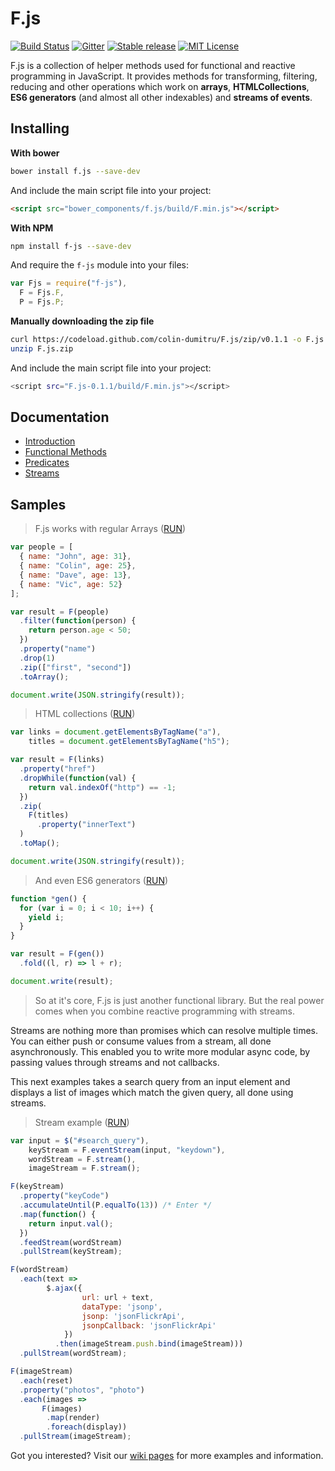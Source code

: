 # F.js

[![Build Status](https://travis-ci.org/colin-dumitru/F.js.svg)](https://travis-ci.org/colin-dumitru/F.js)
[![Gitter](https://badges.gitter.im/Join%20Chat.svg)](https://gitter.im/colin-dumitru/F.js?utm_source=badge&utm_medium=badge&utm_campaign=pr-badge&utm_content=badge)
[![Stable release](https://img.shields.io/bower/v/f.js.svg)](http://bower.io/search/?q=f.js)
[![MIT License](https://img.shields.io/badge/license-MIT-blue.svg)](https://github.com/colin-dumitru/F.js/blob/master/LICENSE)



F.js is a collection of helper methods used for functional and reactive programming
in JavaScript. It provides methods for transforming, filtering, reducing and
other operations which work on **arrays**, **HTMLCollections**, **ES6
generators** (and almost all other indexables) and **streams of events**.

## Installing

**With bower**
```bash
bower install f.js --save-dev
```

And include the main script file into your project:
```HTML
<script src="bower_components/f.js/build/F.min.js"></script>
```

**With NPM**
```bash
npm install f-js --save-dev
```

And require the `f-js` module into your files:
```JavaScript
var Fjs = require("f-js"),
  F = Fjs.F,
  P = Fjs.P;
```

**Manually downloading the zip file**
```bash
curl https://codeload.github.com/colin-dumitru/F.js/zip/v0.1.1 -o F.js.zip
unzip F.js.zip
```

And include the main script file into your project:
```bash
<script src="F.js-0.1.1/build/F.min.js"></script>
```

## Documentation
* [Introduction](https://github.com/colin-dumitru/F.js/wiki)
* [Functional Methods](https://github.com/colin-dumitru/F.js/wiki/Functional)
* [Predicates](https://github.com/colin-dumitru/F.js/wiki/Predicates)
* [Streams](https://github.com/colin-dumitru/F.js/wiki/Streams)

## Samples

> F.js works with regular Arrays ([RUN](http://codepen.io/colin-dumitru/pen/GgNNmE))

```JavaScript
var people = [
  { name: "John", age: 31},
  { name: "Colin", age: 25},
  { name: "Dave", age: 13},
  { name: "Vic", age: 52}
];

var result = F(people)
  .filter(function(person) {
    return person.age < 50;
  })
  .property("name")
  .drop(1)
  .zip(["first", "second"])
  .toArray();

document.write(JSON.stringify(result));
```

> HTML collections ([RUN](http://codepen.io/colin-dumitru/pen/xbRRYw))

```JavaScript
var links = document.getElementsByTagName("a"),
    titles = document.getElementsByTagName("h5");

var result = F(links)
  .property("href")
  .dropWhile(function(val) {
    return val.indexOf("http") == -1;
  })
  .zip(
    F(titles)
      .property("innerText")
  )
  .toMap();

document.write(JSON.stringify(result));
```

> And even ES6 generators ([RUN](http://codepen.io/colin-dumitru/pen/xbRRjZ))

```JavaScript
function *gen() {
  for (var i = 0; i < 10; i++) {
    yield i;
  }
}

var result = F(gen())
  .fold((l, r) => l + r);

document.write(result);
```

> So at it's core, F.js is just another functional library. But the real power comes when you combine reactive programming with streams.

Streams are nothing more than promises which can resolve multiple times. You can either push or consume values from a stream, all done asynchronously. This enabled you to write more modular async code, by passing values through streams and not callbacks.

This next examples takes a search query from an input element and displays a list of images which match the given query, all done using streams.

> Stream example ([RUN](http://codepen.io/colin-dumitru/pen/XJNNPJ))

```JavaScript
var input = $("#search_query"),
    keyStream = F.eventStream(input, "keydown"),
    wordStream = F.stream(),
    imageStream = F.stream();

F(keyStream)
  .property("keyCode")
  .accumulateUntil(P.equalTo(13)) /* Enter */
  .map(function() {
    return input.val();
  })
  .feedStream(wordStream)
  .pullStream(keyStream);

F(wordStream)
  .each(text =>
        $.ajax({
                url: url + text,
                dataType: 'jsonp',
                jsonp: 'jsonFlickrApi',
                jsonpCallback: 'jsonFlickrApi'
            })
          .then(imageStream.push.bind(imageStream)))
  .pullStream(wordStream);

F(imageStream)
  .each(reset)
  .property("photos", "photo")
  .each(images =>
       F(images)
        .map(render)
        .foreach(display))
  .pullStream(imageStream);
```

Got you interested? Visit our [wiki pages](https://github.com/colin-dumitru/F.js/wiki) for more examples and information.
